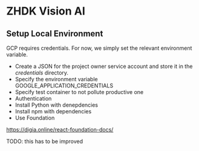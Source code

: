 # ZHDK Vision AI

## Setup Local Environment

GCP requires credentials. For now, we simply set the relevant environment variable.

- Create a JSON for the project owner service account and store it in the *credentials* directory.
- Specify the environment variable GOOGLE_APPLICATION_CREDENTIALS
- Specify test container to not pollute productive one
- Authentication
- Install Python with denepdencies
- Install npm with dependencies
- Use Foundation

https://digia.online/react-foundation-docs/

TODO: this has to be improved